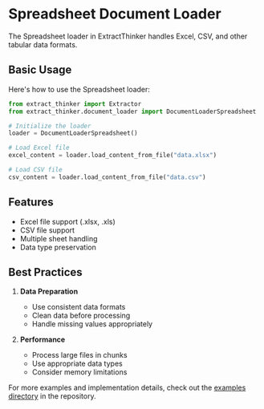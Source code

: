 # Spreadsheet Document Loader

The Spreadsheet loader in ExtractThinker handles Excel, CSV, and other tabular data formats.

## Basic Usage

Here's how to use the Spreadsheet loader:

```python
from extract_thinker import Extractor
from extract_thinker.document_loader import DocumentLoaderSpreadsheet

# Initialize the loader
loader = DocumentLoaderSpreadsheet()

# Load Excel file
excel_content = loader.load_content_from_file("data.xlsx")

# Load CSV file
csv_content = loader.load_content_from_file("data.csv")
```

## Features

- Excel file support (.xlsx, .xls)
- CSV file support
- Multiple sheet handling
- Data type preservation

## Best Practices

1. **Data Preparation**
   - Use consistent data formats
   - Clean data before processing
   - Handle missing values appropriately

2. **Performance**
   - Process large files in chunks
   - Use appropriate data types
   - Consider memory limitations

For more examples and implementation details, check out the [examples directory](examples/) in the repository. 